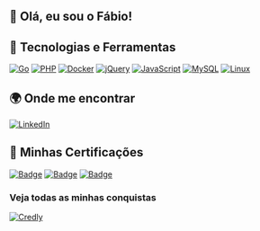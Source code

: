 ## 👋 Olá, eu sou o Fábio!


## 🚀 Tecnologias e Ferramentas
[![Go](https://img.shields.io/badge/Go-00ADD8?style=for-the-badge&logo=go&logoColor=white)](https://golang.org)
[![PHP](https://img.shields.io/badge/PHP-777BB4?style=for-the-badge&logo=php&logoColor=white)](https://www.php.net/)
[![Docker](https://img.shields.io/badge/Docker-2496ED?style=for-the-badge&logo=docker&logoColor=white)](https://www.docker.com/)
[![jQuery](https://img.shields.io/badge/jQuery-0769AD?style=for-the-badge&logo=jquery&logoColor=white)](https://jquery.com/)
[![JavaScript](https://img.shields.io/badge/JavaScript-F7DF1E?style=for-the-badge&logo=javascript&logoColor=black)](https://developer.mozilla.org/en-US/docs/Web/JavaScript)
[![MySQL](https://img.shields.io/badge/MySQL-4479A1?style=for-the-badge&logo=mysql&logoColor=white)](https://www.mysql.com/)
[![Linux](https://img.shields.io/badge/Linux-FCC624?style=for-the-badge&logo=linux&logoColor=black)](https://www.linux.org/)


## 🌍 Onde me encontrar
[![LinkedIn](https://img.shields.io/badge/LinkedIn-0A66C2?style=for-the-badge&logo=linkedin&logoColor=white)](https://www.linkedin.com/in/f%C3%A1bio-t-719337179/)


## 🏅 Minhas Certificações

[![Badge](https://images.credly.com/size/150x150/images/f25ec9d4-c59d-49b9-944a-f160012e81cd/image.png)](https://www.credly.com/badges/0c72879e-0f4d-4bc8-9d7a-ec549a2f13cc/public_url)
[![Badge](https://images.credly.com/size/150x150/images/77b1ea15-6287-4d97-8ecd-c5afa2d137ea/image.png)](https://www.credly.com/earner/earned/badge/957f2401-65de-4e07-a09c-d097ceccb901)
[![Badge](https://images.credly.com/size/150x150/images/ca317486-3494-488b-b2a7-b49270d98f21/image.png)](https://www.credly.com/earner/earned/badge/4bee7bf2-b6a5-4fff-8d8b-134d1da214b2)


### Veja todas as minhas conquistas
[![Credly](https://img.shields.io/badge/Credly-Badges-orange?style=for-the-badge&logo=credly)](https://www.credly.com/users/fabio-telles-justino)

